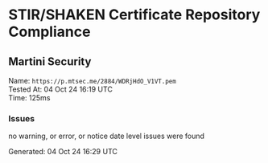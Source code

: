 # STIR/SHAKEN Certificate Repository Compliance

## Martini Security

Name: `https://p.mtsec.me/2884/WDRjHdO_V1VT.pem`\
Tested At: 04 Oct 24 16:19 UTC\
Time: 125ms

### Issues

no warning, or error, or notice date level issues were found

Generated: 04 Oct 24 16:29 UTC